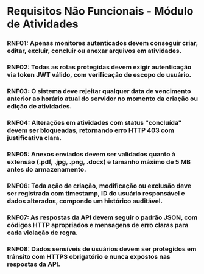 # Requisitos Não Funcionais - Módulo de Atividades
### RNF01: Apenas monitores autenticados devem conseguir criar, editar, excluir, concluir ou anexar arquivos em atividades.
### RNF02: Todas as rotas protegidas devem exigir autenticação via token JWT válido, com verificação de escopo do usuário.
### RNF03: O sistema deve rejeitar qualquer data de vencimento anterior ao horário atual do servidor no momento da criação ou edição de atividades.
### RNF04: Alterações em atividades com status "concluída" devem ser bloqueadas, retornando erro HTTP 403 com justificativa clara.
### RNF05: Anexos enviados devem ser validados quanto à extensão (.pdf, .jpg, .png, .docx) e tamanho máximo de 5 MB antes do armazenamento.
### RNF06: Toda ação de criação, modificação ou exclusão deve ser registrada com timestamp, ID do usuário responsável e dados alterados, compondo um histórico auditável.
### RNF07: As respostas da API devem seguir o padrão JSON, com códigos HTTP apropriados e mensagens de erro claras para cada violação de regra.
### RNF08: Dados sensíveis de usuários devem ser protegidos em trânsito com HTTPS obrigatório e nunca expostos nas respostas da API.
